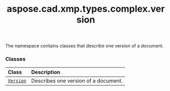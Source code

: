 ﻿---
title: aspose.cad.xmp.types.complex.version
second_title: Aspose.CAD for Python via .NET API References
description: 
type: docs
weight: 10
url: /aspose.cad.xmp.types.complex.version/
is_root: false
---

The namespace contains classes that describe one version of a document.

### Classes
| Class | Description |
| :- | :- |
| [`Version`](/cad/python-net/aspose.cad.xmp.types.complex.version/version) | Describes one version of a document. |


